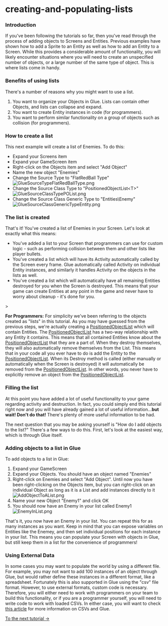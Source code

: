 # creating-and-populating-lists

### Introduction

If you've been following the tutorials so far, then you've read through the process of adding objects to Screens and Entities. Previous examples have shown how to add a Sprite to an Entity as well as how to add an Entity to a Screen. While this provides a considerable amount of functionality, you will likely encounter situations where you will need to create an unspecified number of objects, or a large number of the same type of object. This is where lists come in handy.

### Benefits of using lists

There's a number of reasons why you might want to use a list.

1. You want to organize your Objects in Glue. Lists can contain other Objects, and lists can collapse and expand.
2. You want to create Entity instances in code (for programmers).
3. You want to perform similar functionality on a group of objects such as collision (for programmers).

### How to create a list

This next example will create a list of Enemies. To do this:

* Expand your Screens item
* Expand your GameScreen item
* Right-click on the Objects item and select "Add Object"
* Name the new object "Enemies"
* Change the Source Type to "FlatRedBall Type"![GlueSourceTypeFlatRedBallType.png](../../../media/migrated\_media-GlueSourceTypeFlatRedBallType.png)
* Change the Source Class Type to "PositionedObjectList\<T>"![GlueSourceClassTypePOList.png](../../../media/migrated\_media-GlueSourceClassTypePOList.png)
* Change the Source Class Generic Type to "Entities\Enemy"![GlueSourceClassGenericTypeEntity.png](../../../media/migrated\_media-GlueSourceClassGenericTypeEntity.png)

### The list is created

That's it! You've created a list of Enemies in your Screen. Let's look at exactly what this means:

* You've added a list to your Screen that programmers can use for custom logic - such as performing collision between them and other lists like player bullets.
* You've created a list which will have its Activity automatically called by the Screen every frame. Glue automatically called Activity on individual Entity instances, and similarly it handles Activity on the objects in the lists as well.
* You've created a list which will automatically have all remaining Entities destroyed for you when the Screen is destroyed. This means that your game can create Entities at any point in the game and never have to worry about cleanup - it's done for you.

\>

**For Programmers:** For simplicity we've been referring to the objects created as "lists" in this tutorial. As you may have guessed from the previous steps, we're actually creating a [PositionedObjectList](../../../frb/docs/index.php) which will contain Entities. The [PositionedObjectList](../../../frb/docs/index.php) has a two-way relationship with any Entity it contains. This means that all contained Entities know about the [PositionedObjectList](../../../frb/docs/index.php) that they are a part of. When they destroy themselves, they will also automatically remove themselves from the List. This means that in your code all you ever have to do is add the Entity to the [PositionedObjectList](../../../frb/docs/index.php). When its Destroy method is called (either manually or automatically when the Screen is destroyed) it will automatically be removed from the [PositionedObjectList](../../../frb/docs/index.php). In other words, you never have to explicitly remove an object from the [PositionedObjectList](../../../frb/docs/index.php).

### Filling the list

At this point you have added a lot of useful functionality to your game regarding activity and destruction. In fact, you could simply end this tutorial right now and you will have already gained a lot of useful information...**but wait! Don't do that!** There's plenty of more useful information to be had.

The next question that you may be asking yourself is "How do I add objects to the list?" There's a few ways to do this. First, let's look at the easiest way, which is through Glue itself.

### Adding objects to a list in Glue

To add objects to a list in Glue:

1. Expand your GameScreen
2. Expand your Objects. You should have an object named "Enemies"
3. Right-click on Enemies and select "Add Object". Until now you have been right-clicking on the Objects item, but you can right-click on an individual Object as long as it is a List and add instances directly to it![AddObjectToAList.png](../../../media/migrated\_media-AddObjectToAList.png)
4. Name your new Object "Enemy1" and click OK
5. You should now have an Enemy in your list called Enemy1![EnemyInList.png](../../../media/migrated\_media-EnemyInList.png)

That's it, you now have an Enemy in your list. You can repeat this for as many instances as you want. Keep in mind that you can expose variables on Entities like the Enemey, and then set individual positions for each instance in your list. This means you can populate your Screen with objects in Glue, but still keep them in a list for the convenience of programmers!

### Using External Data

In some cases you may want to populate the world by using a different file. For example, you may not want to add 100 instances of an object through Glue, but would rather define these instances in a different format, like a spreadsheet. Fortunately this is also supported in Glue using the "csv" file format. However, to use external formats, custom code is necessary. Therefore, you will either need to work with programmers on your team to build this functionality, or if you are a programmer yourself, you will need to write code to work with loaded CSVs. In either case, you will want to check [this article](../../../frb/docs/index.php) for more information on CSVs and Glue.

[To the next tutorial ->](../../../frb/docs/index.php)
